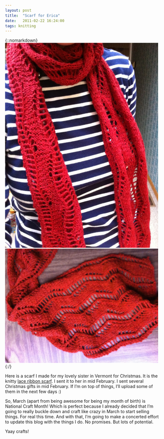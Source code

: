 ```yaml
---
layout: post
title:  "Scarf for Erica"
date:   2011-02-22 16:24:00
tags: knitting
---
```

{::nomarkdown}
<img src="/uploads/2011/02/scarf01.jpg">
<img src="/uploads/2011/02/scarf02.jpg">
{:/}

Here is a scarf I made for my lovely sister in Vermont for Christmas. It is the knitty [lace ribbon scarf](http://knitty.com/ISSUEspring08/PATTlaceribbon.html). I sent it to her in mid February. I sent several Christmas gifts in mid February. If I’m on top of things, I’ll upload some of them in the next few days :)

So, March (apart from being awesome for being my month of birth) is National Craft Month! Which is perfect because I already decided that I’m going to really buckle down and craft like crazy in March to start selling things. For real this time. And with that, I’m going to make a concerted effort to update this blog with the things I do. No promises. But lots of potential.

Yaay crafts!
